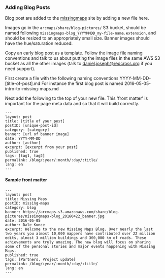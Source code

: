 ### Adding Blog Posts

Blog post are added to the [missingmaps](http://missingmaps.org) site by adding a new file here.

Images go in the `arcmaps/share/blog-pictures/` S3 bucket, should be named following `missingmaps-blog_YYYYMMDD_my-file-name.extension`, and should be resized to an appropriately small size. Banner images should have the hue/saturation reduced.

Copy an early blog post as a template. Follow the image file naming conventions and talk to us about putting the image files in the same AWS S3 bucket as all the other images (talk to daniel.joseph@redcross.org if you need support).

First create a file with the following naming conventions YYYY-MM-DD-[title-of-post].md For instance the first blog post is named 2016-05-05-intro-to-missing-maps.md

Next add the following to the top of your new file. This 'front matter' is important for the page meta data and so that it will build correctly.

````
---
layout: post
title: [title of your post]
postID: [unique-post-id]
category: [category]
banner: [url of banner image]
date: YYYY-MM-DD
author: [author]
excerpt: [excerpt from your post]
published: true
tags: [tag1, tag2]
permalink: /blog/:year/:month/:day/:title/
lang: en
---
````

#### Sample front matter

````
---
layout: post
title: Missing Maps
postID: missing-maps
category: blog
banner: https://arcmaps.s3.amazonaws.com/share/blog-pictures/missingmaps-blog_20160422_banner.jpg
date: 2016-05-05
author: Dale Kunce
excerpt: Welcome to the new Missing Maps Blog. Over nearly the last two years you almost 10,000 mappers have contributed over 22 million edits, almost 3 million buildings and 300,000 km of roads. These achievements are truly amazing. The new blog will focus on sharing some of the personal stories and major events happening with Missing Maps.
published: true
tags: [Partners, Project update]
permalink: /blog/:year/:month/:day/:title/
lang: en
---
````

